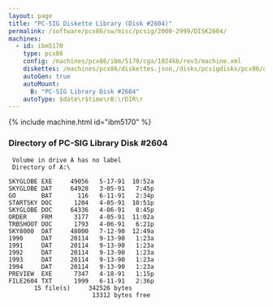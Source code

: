 ```yaml
---
layout: page
title: "PC-SIG Diskette Library (Disk #2604)"
permalink: /software/pcx86/sw/misc/pcsig/2000-2999/DISK2604/
machines:
  - id: ibm5170
    type: pcx86
    config: /machines/pcx86/ibm/5170/cga/1024kb/rev3/machine.xml
    diskettes: /machines/pcx86/diskettes.json,/disks/pcsigdisks/pcx86/diskettes.json
    autoGen: true
    autoMount:
      B: "PC-SIG Library Disk #2604"
    autoType: $date\r$time\rB:\rDIR\r
---
```


{% include machine.html id="ibm5170" %}

### Directory of PC-SIG Library Disk #2604

     Volume in drive A has no label
     Directory of A:\

    SKYGLOBE EXE     49056   5-17-91  10:52a
    SKYGLOBE DAT     64928   3-05-91   7:45p
    GO       BAT       116   6-11-91   2:34p
    STARTSKY DOC      1204   4-05-91  10:51p
    SKYGLOBE DOC     64336   4-06-91   8:45p
    ORDER    FRM      3177   4-05-91  11:02a
    TRBSHOOT DOC      1793   4-06-91   6:21p
    SKY8000  DAT     48000   7-12-90  12:49a
    1990     DAT     20114   9-13-90   1:23a
    1991     DAT     20114   9-13-90   1:23a
    1992     DAT     20114   9-13-90   1:23a
    1993     DAT     20114   9-13-90   1:23a
    1994     DAT     20114   9-13-90   1:23a
    PREVIEW  EXE      7347   4-18-91   1:15p
    FILE2604 TXT      1999   6-11-91   2:36p
           15 file(s)     342526 bytes
                           13312 bytes free
